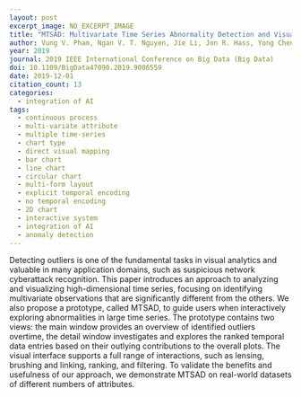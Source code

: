 ```yaml
---
layout: post
excerpt_image: NO_EXCERPT_IMAGE
title: "MTSAD: Multivariate Time Series Abnormality Detection and Visualization"
author: Vung V. Pham, Ngan V. T. Nguyen, Jie Li, Jon R. Hass, Yong Chen & Tommy Dang
year: 2019
journal: 2019 IEEE International Conference on Big Data (Big Data)
doi: 10.1109/BigData47090.2019.9006559
date: 2019-12-01
citation_count: 13
categories:
  - integration of AI
tags:
  - continuous process
  - multi-variate attribute
  - multiple time-series
  - chart type
  - direct visual mapping
  - bar chart
  - line chart
  - circular chart
  - multi-form layout
  - explicit temporal encoding
  - no temporal encoding
  - 2D chart
  - interactive system
  - integration of AI
  - anomaly detection
---
```

Detecting outliers is one of the fundamental tasks in visual analytics and valuable in many application domains, such as suspicious network cyberattack recognition. This paper introduces an approach to analyzing and visualizing high-dimensional time series, focusing on identifying multivariate observations that are significantly different from the others. We also propose a prototype, called MTSAD, to guide users when interactively exploring abnormalities in large time series. The prototype contains two views: the main window provides an overview of identified outliers overtime, the detail window investigates and explores the ranked temporal data entries based on their outlying contributions to the overall plots. The visual interface supports a full range of interactions, such as lensing, brushing and linking, ranking, and filtering. To validate the benefits and usefulness of our approach, we demonstrate MTSAD on real-world datasets of different numbers of attributes.
